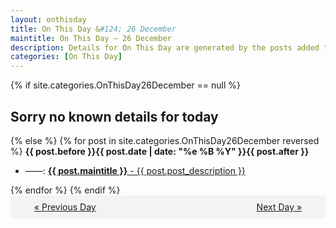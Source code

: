 ```yaml
---
layout: onthisday
title: On This Day &#124; 26 December
maintitle: On This Day — 26 December
description: Details for On This Day are generated by the posts added to the website so the content is subject to changes/updates over time.
categories: [On This Day]
---
```


{% if site.categories.OnThisDay26December == null %}
<h2>Sorry no known details for today</h2>
{% else %}
{% for post in site.categories.OnThisDay26December reversed %}
<strong>{{ post.before }}{{ post.date | date: "%e %B %Y" }}{{ post.after }}</strong>
<ul>
<li> ——: <a class="{{ post.class }}" href="{{ post.url }}"><strong>{{ post.maintitle }}</strong> - {{ post.post_description }}</a></li>
</ul>
{% endfor %}
{% endif %}
<br />
<div style="background-color: #f3f3f3; padding: 10px; border-radius: 5px; text-align: center; display: flex; justify-content: space-evenly;">
<a href="/onthisday/12/12-25">« Previous Day</a>
<span style="visibility:hidden;">[ Visit Leap Year February 29 ]</span>
<a href="/onthisday/12/12-27">Next Day »</a>
</div>
